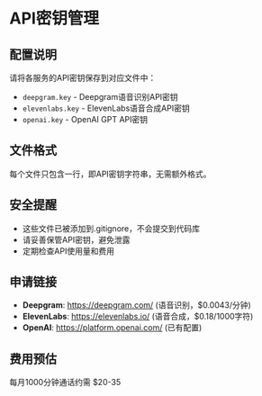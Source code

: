 # API密钥管理

## 配置说明
请将各服务的API密钥保存到对应文件中：

- `deepgram.key` - Deepgram语音识别API密钥
- `elevenlabs.key` - ElevenLabs语音合成API密钥  
- `openai.key` - OpenAI GPT API密钥

## 文件格式
每个文件只包含一行，即API密钥字符串，无需额外格式。

## 安全提醒
- 这些文件已被添加到.gitignore，不会提交到代码库
- 请妥善保管API密钥，避免泄露
- 定期检查API使用量和费用

## 申请链接
- **Deepgram**: https://deepgram.com/ (语音识别，$0.0043/分钟)
- **ElevenLabs**: https://elevenlabs.io/ (语音合成，$0.18/1000字符)
- **OpenAI**: https://platform.openai.com/ (已有配置)

## 费用预估
每月1000分钟通话约需 $20-35 